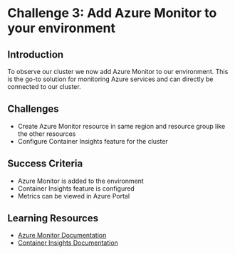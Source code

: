 # Challenge 3: Add Azure Monitor to your environment

## Introduction

To observe our cluster we now add Azure Monitor to our environment. This is the go-to solution for monitoring Azure services and can directly be connected to our cluster.

## Challenges

* Create Azure Monitor resource in same region and resource group like the other resources
* Configure Container Insights feature for the cluster

## Success Criteria

* Azure Monitor is added to the environment
* Container Insights feature is configured
* Metrics can be viewed in Azure Portal

## Learning Resources

* [Azure Monitor Documentation](https://learn.microsoft.com/en-us/azure/azure-monitor/overview)
* [Container Insights Documentation](https://learn.microsoft.com/en-us/azure/azure-monitor/containers/container-insights-overview)

